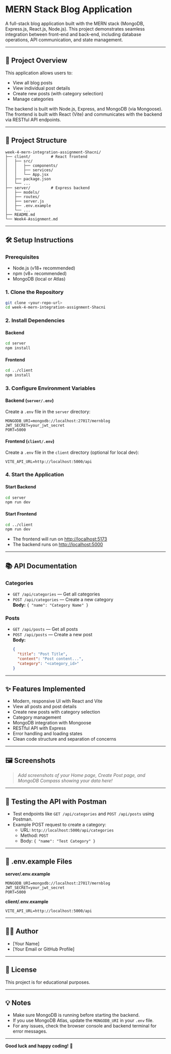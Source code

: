 # MERN Stack Blog Application

A full-stack blog application built with the MERN stack (MongoDB, Express.js, React.js, Node.js). This project demonstrates seamless integration between front-end and back-end, including database operations, API communication, and state management.

---

## 🚀 Project Overview

This application allows users to:
- View all blog posts
- View individual post details
- Create new posts (with category selection)
- Manage categories

The backend is built with Node.js, Express, and MongoDB (via Mongoose). The frontend is built with React (Vite) and communicates with the backend via RESTful API endpoints.

---

## 📂 Project Structure

```
week-4-mern-integration-assignment-Shacni/
├── client/         # React frontend
│   ├── src/
│   │   ├── components/
│   │   ├── services/
│   │   └── App.jsx
│   ├── package.json
│   └── ...
├── server/         # Express backend
│   ├── models/
│   ├── routes/
│   ├── server.js
│   ├── .env.example
│   └── ...
├── README.md
└── Week4-Assignment.md
```

---

## 🛠️ Setup Instructions

### Prerequisites

- Node.js (v18+ recommended)
- npm (v8+ recommended)
- MongoDB (local or Atlas)

### 1. Clone the Repository

```sh
git clone <your-repo-url>
cd week-4-mern-integration-assignment-Shacni
```

### 2. Install Dependencies

#### Backend

```sh
cd server
npm install
```

#### Frontend

```sh
cd ../client
npm install
```

### 3. Configure Environment Variables

#### Backend (`server/.env`)

Create a `.env` file in the `server` directory:

```
MONGODB_URI=mongodb://localhost:27017/mernblog
JWT_SECRET=your_jwt_secret
PORT=5000
```

#### Frontend (`client/.env`)

Create a `.env` file in the `client` directory (optional for local dev):

```
VITE_API_URL=http://localhost:5000/api
```

### 4. Start the Application

#### Start Backend

```sh
cd server
npm run dev
```

#### Start Frontend

```sh
cd ../client
npm run dev
```

- The frontend will run on [http://localhost:5173](http://localhost:5173)
- The backend runs on [http://localhost:5000](http://localhost:5000)

---

## 📚 API Documentation

### Categories

- `GET /api/categories` — Get all categories
- `POST /api/categories` — Create a new category  
  **Body:** `{ "name": "Category Name" }`

### Posts

- `GET /api/posts` — Get all posts
- `POST /api/posts` — Create a new post  
  **Body:**  
  ```json
  {
    "title": "Post Title",
    "content": "Post content...",
    "category": "<category_id>"
  }
  ```

---

## ✨ Features Implemented

- Modern, responsive UI with React and Vite
- View all posts and post details
- Create new posts with category selection
- Category management
- MongoDB integration with Mongoose
- RESTful API with Express
- Error handling and loading states
- Clean code structure and separation of concerns

---

## 🖼️ Screenshots

> _Add screenshots of your Home page, Create Post page, and MongoDB Compass showing your data here!_

---

## 🧪 Testing the API with Postman

- Test endpoints like `GET /api/categories` and `POST /api/posts` using Postman.
- Example POST request to create a category:
  - URL: `http://localhost:5000/api/categories`
  - Method: `POST`
  - Body: `{ "name": "Test Category" }`

---

## 📝 .env.example Files

**server/.env.example**
```
MONGODB_URI=mongodb://localhost:27017/mernblog
JWT_SECRET=your_jwt_secret
PORT=5000
```

**client/.env.example**
```
VITE_API_URL=http://localhost:5000/api
```

---

## 🧑‍💻 Author

- [Your Name]
- [Your Email or GitHub Profile]

---

## 📄 License

This project is for educational purposes.

---

## 💡 Notes

- Make sure MongoDB is running before starting the backend.
- If you use MongoDB Atlas, update the `MONGODB_URI` in your `.env` file.
- For any issues, check the browser console and backend terminal for error messages.

---

**Good luck and happy coding!** 🚀 